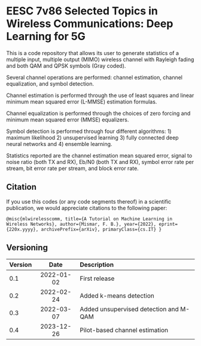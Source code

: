 # EESC 7v86 Selected Topics in Wireless Communications: Deep Learning for 5G

This is a code repository that allows its user to generate statistics of a multiple input, multiple output (MIMO) wireless channel with Rayleigh fading and both QAM and QPSK symbols (Gray coded).

Several channel operations are performed: channel estimation, channel equalization, and symbol detection.

Channel estimation is performed through the use of least squares and linear minimum mean squared error (L-MMSE) estimation formulas.

Channel equalization is performed through the choices of zero forcing and minimum mean squared error (MMSE) equalizers.

Symbol detection is performed through four different algorithms: 1) maximum likelihood 2) unsupervised learning 3) fully connected deep neural networks and 4) ensemble learning.

Statistics reported are the channel estimation mean squared error, signal to noise ratio (both TX and RX), Eb/N0 (both TX and RX), symbol error rate per stream, bit error rate per stream, and block error rate.

## Citation

If you use this codes (or any code segments thereof) in a scientific publication, we would appreciate citations to the following paper:

`@misc{mlwirelesscomm,
title={A Tutorial on Machine Learning in Wireless Networks},
author={Mismar, F. B.},
year={2022},
eprint={220x.yyyy},
archivePrefix={arXiv},
primaryClass={cs.IT}
}`


## Versioning

| Version        | Date           | Description  |
| ------------- |:-------------:| :-----|
| 0.1      | 2022-01-02 | First release |
| 0.2      | 2022-02-24 | Added k-means detection |
| 0.3      | 2022-03-07 | Added unsupervised detection and M-QAM |
| 0.4      | 2023-12-26 | Pilot-based channel estimation |
